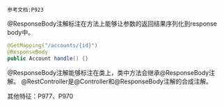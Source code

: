 	参考文档:P923

@ResponseBody注解标注在方法上能够让参数的返回结果序列化到response body中。

```java
@GetMapping("/accounts/{id}") 
@ResponseBody 
public Account handle() {}
```

@ResponseBody注解能够标注在类上，类中方法会继承@ResponseBody注解。
@RestController是@Controller和@ResponseBody注解的合成注解。

其他特征：P977、P970